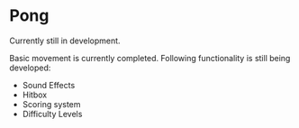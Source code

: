 # Pong

Currently still in development. 

Basic movement is currently completed. Following functionality is still being developed:
  - Sound Effects
  - Hitbox
  - Scoring system
  - Difficulty Levels

